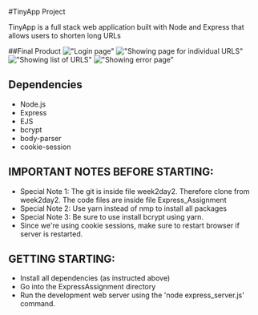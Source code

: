 #TinyApp Project

TinyApp is a full stack web application built with Node and Express that allows users to shorten long URLs

##Final Product
!["Login page"](https://github.com/zhassan2018/w2d2/blob/master/docs/tiny1.png)
!["Showing page for individual URLS"](https://github.com/zhassan2018/w2d2/blob/master/docs/tiny2.png)
!["Showing list of URLS"](https://github.com/zhassan2018/w2d2/blob/master/docs/tiny3.png)
!["Showing error page"](https://github.com/zhassan2018/w2d2/blob/master/docs/tiny4.png)

## Dependencies
- Node.js
- Express
- EJS
- bcrypt
- body-parser
- cookie-session

## IMPORTANT NOTES BEFORE STARTING:
- Special Note 1: The git is inside file week2day2. Therefore clone from week2day2. The code files are inside file Express_Assignment
- Special Note 2: Use yarn instead of nmp to install all packages
- Special Note 3: Be sure to use install bcrypt using yarn.
- Since we're using cookie sessions, make sure to restart browser if server is restarted.

## GETTING STARTING:
- Install all dependencies (as instructed above)
- Go into the ExpressAssignment directory
- Run the development web server using the 'node express_server.js' command.

